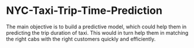 # NYC-Taxi-Trip-Time-Prediction
The main objective is to build a predictive model, which could help them in predicting the trip duration of taxi. This would in turn help them in matching the right cabs with the right customers quickly and efficiently.
